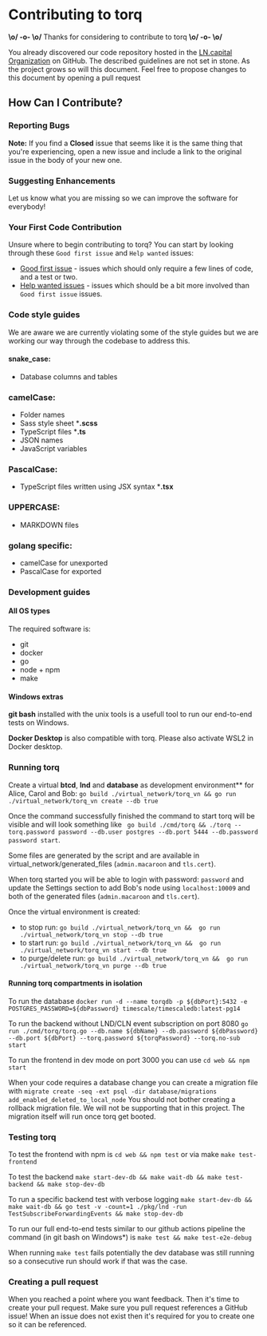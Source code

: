 # Contributing to torq

**\o/ -o- \o/** Thanks for considering to contribute to torq **\o/ -o- \o/**

You already discovered our code repository hosted in the [LN.capital Organization](https://github.com/lncapital) on GitHub. The described guidelines are not set in stone. As the project grows so will this document. Feel free to propose changes to this document by opening a pull request

## How Can I Contribute?

### Reporting Bugs
**Note:** If you find a **Closed** issue that seems like it is the same thing that you're experiencing, open a new issue and include a link to the original issue in the body of your new one.

### Suggesting Enhancements
Let us know what you are missing so we can improve the software for everybody!

### Your First Code Contribution
Unsure where to begin contributing to torq? You can start by looking through these `Good first issue` and `Help wanted` issues:

* [Good first issue][good first issue] - issues which should only require a few lines of code, and a test or two.
* [Help wanted issues][help wanted] - issues which should be a bit more involved than `Good first issue` issues.

[good first issue]:https://github.com/lncapital/torq/issues?q=is%3Aopen+is%3Aissue+label%3A%22good+first+issue%22
[help wanted]:https://github.com/lncapital/torq/issues?q=is%3Aopen+is%3Aissue+label%3A%22help+wanted%22

### Code style guides
We are aware we are currently violating some of the style guides but we are working our way through the codebase to address this.
#### snake_case:
* Database columns and tables

### camelCase:
* Folder names
* Sass style sheet ***.scss**
* TypeScript files ***.ts**
* JSON names
* JavaScript variables


### PascalCase:
* TypeScript files written using JSX syntax ***.tsx**

### UPPERCASE:
* MARKDOWN files

### golang specific:
* camelCase for unexported
* PascalCase for exported

### Development guides
#### All OS types
The required software is:
* git
* docker
* go
* node + npm
* make

#### Windows extras

**git bash** installed with the unix tools is a usefull tool to run our end-to-end tests on Windows.

**Docker Desktop** is also compatible with torq. Please also activate WSL2 in Docker desktop.

### Running torq

Create a virtual **btcd**, **lnd** and **database** as development environment** for Alice, Carol and Bob: `go build ./virtual_network/torq_vn && go run ./virtual_network/torq_vn create --db true`

Once the command successfully finished the command to start torq will be visible and will look something like ` go build ./cmd/torq && ./torq --torq.password password --db.user postgres --db.port 5444 --db.password password start`.

Some files are generated by the script and are available in virtual_network/generated_files (`admin.macaroon` and `tls.cert`).

When torq started you will be able to login with password: `password` and update the Settings section to add Bob's node using `localhost:10009` and both of the generated files (`admin.macaroon` and `tls.cert`).

Once the virtual environment is created:

* to stop run: `go build ./virtual_network/torq_vn &&  go run ./virtual_network/torq_vn stop --db true`
* to start run: `go build ./virtual_network/torq_vn &&  go run ./virtual_network/torq_vn start --db true`
* to purge/delete run: `go build ./virtual_network/torq_vn &&  go run ./virtual_network/torq_vn purge --db true`

#### Running torq compartments in isolation

To run the database `docker run -d --name torqdb -p ${dbPort}:5432 -e POSTGRES_PASSWORD=${dbPassword} timescale/timescaledb:latest-pg14`

To run the backend without LND/CLN event subscription on port 8080 `go run ./cmd/torq/torq.go --db.name ${dbName} --db.password ${dbPassword} --db.port ${dbPort} --torq.password ${torqPassword} --torq.no-sub start`

To run the frontend in dev mode on port 3000 you can use `cd web && npm start`

When your code requires a database change you can create a migration file with `migrate create -seq -ext psql -dir database/migrations add_enabled_deleted_to_local_node`
You should not bother creating a rollback migration file. We will not be supporting that in this project. The migration itself will run once torq get booted.

### Testing torq

To test the frontend with npm is `cd web && npm test` or via make `make test-frontend`

To test the backend `make start-dev-db && make wait-db && make test-backend && make stop-dev-db`

To run a specific backend test with verbose logging `make start-dev-db && make wait-db && go test -v -count=1 ./pkg/lnd -run TestSubscribeForwardingEvents && make stop-dev-db`

To run our full end-to-end tests similar to our github actions pipeline the command (in git bash on Windows*) is `make test && make test-e2e-debug`

When running `make test` fails potentially the dev database was still running so a consecutive run should work if that was the case.

### Creating a pull request

When you reached a point where you want feedback. Then it's time to create your pull request. Make sure you pull request references a GitHub issue! When an issue does not exist then it's required for you to create one so it can be referenced.
